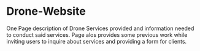 # Drone-Website

One Page description of Drone Services provided and information needed to conduct said services. 
Page alos provides some previous work while inviting users to inquire about services and providing a form for clients.
